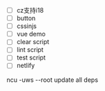 - [ ] cz支持i18
- [ ] button 
- [ ] cssinjs
- [ ] vue demo 
- [ ] clear script
- [ ] lint script
- [ ] test script
- [ ] netlify

ncu -uws --root update all deps